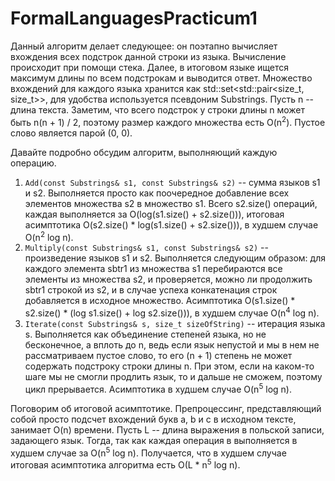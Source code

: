 # FormalLanguagesPracticum1
Данный алгоритм делает следующее: он поэтапно вычисляет вхождения всех подстрок данной строки из языка. Вычисление происходит при помощи стека. Далее, в итоговом языке ищется максимум длины по всем подстрокам и выводится ответ. Множество вхождений для каждого языка хранится как std::set<std::pair<size_t, size_t>>, для удобства используется псевдоним Substrings. Пусть n -- длина текста. Заметим, что всего подстрок у строки длины n может быть n(n + 1) / 2, поэтому размер каждого множества есть O(n<sup>2</sup>). Пустое слово является парой (0, 0).


Давайте подробно обсудим алгоритм, выполняющий каждую операцию.
1) ```Add(const Substrings& s1, const Substrings& s2)``` -- сумма языков s1 и s2. Выполняется просто как поочередное добавление всех элементов множества s2 в множество s1. Всего s2.size() операций, каждая выполняется за O(log(s1.size() + s2.size())), итоговая асимптотика O(s2.size() * log(s1.size() + s2.size())), в худшем случае O(n<sup>2</sup> log n).
2) ```Multiply(const Substrings& s1, const Substrings& s2)``` -- произведение языков s1 и s2. Выполняется следующим образом: для каждого элемента sbtr1 из множества s1 перебираются все элементы из множества s2, и проверяется, можно ли продолжить sbtr1 строкой из s2, и в случае успеха конкатенация строк добавляется в исходное множество.  Асимптотика O(s1.size() * s2.size() * (log s1.size() + log s2.size())), в худшем случае O(n<sup>4</sup> log n).
3) ```Iterate(const Substrings& s, size_t sizeOfString)``` -- итерация языка s. Выполняется как объединение степеней языка, но не бесконечное, а вплоть до n, ведь если язык непустой и мы в нем не рассматриваем пустое слово, то его (n + 1) степень не может содержать подстроку строки длины n. При этом, если на каком-то шаге мы не смогли продлить язык, то и дальше не сможем, поэтому цикл прерывается. Асимптотика в худшем случае O(n<sup>5</sup> log n).

Поговорим об итоговой асимптотике. Препроцессинг, представляющий собой просто подсчет вхождений букв a, b и c в исходном тексте, занимает O(n) времени.
Пусть L -- длина выражения в польской записи, задающего язык. Тогда, так как каждая операция в выполняется в худшем случае за O(n<sup>5</sup> log n). Получается, что в худшем случае итоговая асимптотика алгоритма есть O(L * n<sup>5</sup> log n).
